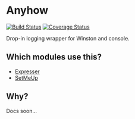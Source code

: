 # Anyhow

[![Build Status](https://img.shields.io/travis/igoramadas/anyhow.svg?style=flat-square)](https://travis-ci.org/igoramadas/anyhow)
[![Coverage Status](https://img.shields.io/coveralls/github/igoramadas/anyhow.svg?style=flat-square)](https://coveralls.io/github/igoramadas/anyhow?branch=master)

Drop-in logging wrapper for Winston and console.

## Which modules use this?

* [Expresser](https://travis-ci.org/igoramadas/expresser)
* [SetMeUp](https://travis-ci.org/igoramadas/setmeup)

## Why?

Docs soon...
